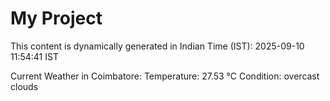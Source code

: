 # My Project

This content is dynamically generated in Indian Time (IST): 2025-09-10 11:54:41 IST


Current Weather in Coimbatore:
Temperature: 27.53 °C
Condition: overcast clouds
